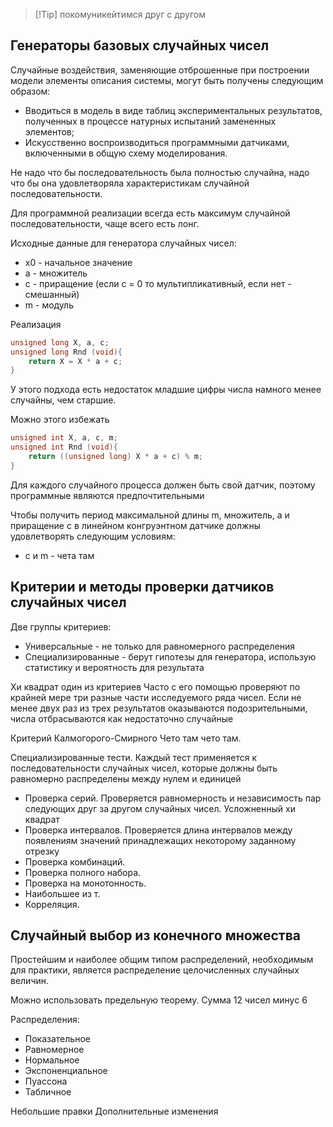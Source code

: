 >[!Tip] покомуникейтимся друг с другом
## Генераторы базовых случайных чисел
Случайные воздействия, заменяющие отброшенные при построении модели элементы описания системы, могут быть получены следующим образом:
- Вводиться в модель в виде таблиц экспериментальных результатов, полученных в процессе натурных испытаний замененных элементов;
- Искусственно воспроизводиться программными датчиками, включенными в общую схему моделирования.

Не надо что бы последовательность была полностью случайна, надо что бы она удовлетворяла характеристикам случайной последовательности.

Для программной реализации всегда есть максимум случайной последовательности, чаще всего есть лонг. 

Исходные данные для генератора случайных чисел:
- x0 - начальное значение
- а - множитель
- с - приращение (если с = 0 то мультипликативный, если нет - смешанный)
- m - модуль

Реализация
```C
unsigned long X, a, c;
unsigned long Rnd (void){
	return X = X * a + c;
}
```
У этого подхода есть недостаток младшие цифры числа намного менее случайны, чем старшие. 

Можно этого избежать
```c
unsigned int X, a, c, m;
unsigned int Rnd (void){
	return ((unsigned long) X * a + c) % m;
}
```
Для каждого случайного процесса должен быть свой датчик, поэтому программные являются предпочтительными

Чтобы получить период максимальной длины m, множитель, а и приращение с в линейном конгруэнтном датчике должны удовлетворять следующим условиям:
- с и m - чета там
## Критерии и методы проверки датчиков случайных чисел
Две группы критериев:
- Универсальные - не только для равномерного распределения
- Специализированные - берут гипотезы для генератора, использую статистику и вероятность для результата

Хи квадрат один из критериев
Часто с его помощью проверяют по крайней мере три разные части исследуемого ряда чисел. Если не менее двух раз из трех результатов оказываются подозрительными, числа отбрасываются как недостаточно случайные

Критерий Калмогорого-Смирного
Чето там чето там.

Специализированные тести. 
Каждый тест применяется к последовательности случайных чисел, которые должны быть равномерно распределены между нулем и единицей

- Проверка серий. Проверяется равномерность и независимость пар следующих друг за другом случайных чисел. Усложненный хи квадрат
- Проверка интервалов. Проверяется длина интервалов между появлениям значений принадлежащих некоторому заданному отрезку
- Проверка комбинаций.
- Проверка полного набора.
- Проверка на монотонность.
- Наибольшее из т.
- Корреляция.
## Случайный выбор из конечного множества
Простейшим и наиболее общим типом распределений, необходимым для практики, является распределение целочисленных случайных величин. 

Можно использовать предельную теорему. Сумма 12 чисел минус 6

Распределения:
- Показательное
- Равномерное
- Нормальное
- Экспоненциальное
- Пуассона
- Табличное

Небольшие правки
Дополнительные изменения
